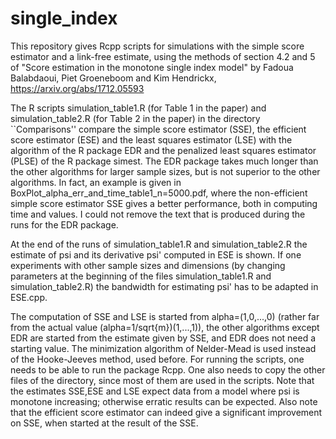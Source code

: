 # single_index

This repository gives Rcpp scripts for simulations with the simple score estimator and a
link-free estimate, using the methods of section 4.2 and 5 of "Score estimation in the
monotone single index model" by Fadoua Balabdaoui, Piet Groeneboom and Kim Hendrickx,
https://arxiv.org/abs/1712.05593

The R scripts simulation_table1.R (for Table 1 in the paper) and simulation_table2.R
(for Table 2 in the paper) in the directory ``Comparisons'' compare the simple score
estimator (SSE), the efficient score estimator (ESE) and the least squares estimator (LSE)
with the algorithm of the R package EDR and the penalized least squares estimator (PLSE)
of the R package simest. The EDR package takes much longer than the other algorithms for
larger sample sizes, but is not superior to the other algorithms. In fact, an example is
given in BoxPlot_alpha_err_and_time_table1_n=5000.pdf, where the non-efficient simple
score estimator SSE gives a better performance, both in computing time and values.
I could not remove the text that is produced during the runs for the EDR package.

At the end of the runs of simulation_table1.R and simulation_table2.R the estimate of psi
and its derivative psi' computed in ESE is shown. If one experiments with other sample
sizes and dimensions (by changing parameters at the beginning of the files
simulation_table1.R and simulation_table2.R) the bandwidth for estimating psi' has to be
adapted in ESE.cpp.

The computation of SSE and LSE is started from alpha=(1,0,...,0) (rather far from the
actual value (alpha=1/sqrt{m})(1,...,1)), the other algorithms except EDR are started from
the estimate given by SSE, and EDR does not need a starting value. The minimization
algorithm of Nelder-Mead is used instead of the Hooke-Jeeves method, used before.
For running the scripts, one needs to be able to run the package Rcpp. One also needs to
copy the other files of the directory, since most of them are used in the scripts.
Note that the estimates SSE,ESE and LSE expect data from a model where psi is monotone
increasing; otherwise erratic results can be expected. Also note that the efficient score
estimator can indeed give a significant improvement on SSE, when started at the result of
the SSE.
